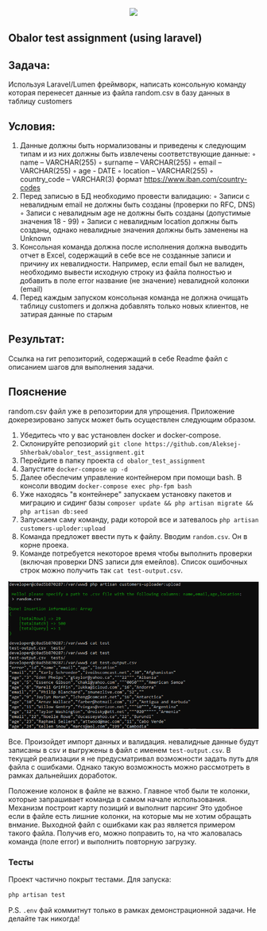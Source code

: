 <p align="center"><a href="https://laravel.com" target="_blank"><img src="https://raw.githubusercontent.com/laravel/art/master/logo-lockup/5%20SVG/2%20CMYK/1%20Full%20Color/laravel-logolockup-cmyk-red.svg" width="400"></a></p>

## Obalor test assignment (using laravel)

## Задача:
Используя Laravel/Lumen фреймворк, написать консольную команду которая перенесет данные из файла random.csv в базу данных в таблицу customers

## Условия:
1. Данные должны быть нормализованы и приведены к следующим типам и из них должны быть извлечены соответствующие данные:
◦ name – VARCHAR(255)
◦ surname – VARCHAR(255)
◦ email – VARCHAR(255)
◦ age - DATE
◦ location – VARCHAR(255)
◦ country_code – VARCHAR(3) формат https://www.iban.com/country-codes
2. Перед записью в БД необходимо провести валидацию:
◦ Записи с невалидным email не должны быть созданы (проверки по RFC, DNS)
◦ Записи с невалидным age не должны быть созданы (допустимые значения 18 - 99)
◦ Записи с невалидным location должны быть созданы, однако невалидные значения должны быть заменены на Unknown
3. Консольная команда должна после исполнения должна выводить отчет в Excel, содержащий в себе все не созданные записи и причину их невалидности. Например, если email был не валиден, необходимо вывести исходную строку из файла полностью и добавить в поле error название (не значение) невалидной колонки (email)
4. Перед каждым запуском консольная команда не должна очищать таблицу customers и должна добавлять только новых клиентов, не затирая данные по старым

## Результат:
Ссылка на гит репозиторий, содержащий в себе Readme файл с описанием шагов для выполнения задачи.

## Пояснение

random.csv файл уже в репозитории для упрощения. Приложение
докерезировано запуск может быть осуществлен следующим образом.

1) Убедитесь что у вас установлен docker и docker-compose.
2) Склонируйте репозиорий `git clone https://github.com/Aleksej-Shherbak/obalor_test_assignment.git`
3) Перейдите в папку проекта `cd obalor_test_assignment` 
4) Запустите `docker-compose up -d`
5) Далее обеспечим управление контейнером при помощи bash. В консоли вводим `docker-compose exec php-fpm bash`
6) Уже находясь "в контейнере" запускаем установку пакетов и миграцию и сидинг базы `composer update && php artisan migrate && php artisan db:seed`
7) Запускаем саму команду, ради которой все и затевалось `php artisan customers-uploder:upload`
8) Команда предложет ввести путь к файлу. Вводим `random.csv`. Он в корне проека.
9) Команде потребуется некоторое время чтобы выполнить проверки (включая проверки DNS записи для емейлов). Список ошибочных строк можно получить так `cat test-output.csv`.

![example png](readme.png)

Все. Произойдет импорт данных и валидация. невалидные данные будут записаны в 
csv и выгружены в файл с именем `test-output.csv`. В текущей реализации я не 
предусматривал возможности задать путь для файла с ошибками. Однако такую 
возможность можно рассмотреть в рамках дальнейших доработок. 

Положение колонок в файле не важно. Главное чтоб были те колонки, которые запрашивает
команда в самом начале использования. Механизм построит карту позиций и выполнит парсинг
Это удобное если в файле есть лишние колонки, на которые мы не хотим обращать внмание. Выходной
файл с ошибками как раз является примером такого файла. Получив его, можно поправить то, на что 
жаловалась команда (поле error) и выполнить повторную загрузку.

### Тесты

Проект частично покрыт тестами. Для запуска:

```bash
php artisan test 
```


P.S. `.env` фай коммитнут только в рамках демонстрационной задачи. Не делайте так никогда!
